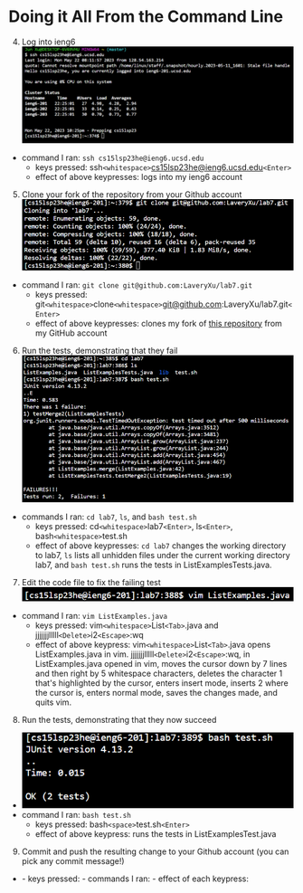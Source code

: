 # Doing it All From the Command Line

4. Log into ieng6
    ![](Log-into-ieng6.png)
  - command I ran: `ssh cs15lsp23he@ieng6.ucsd.edu`
    - keys pressed: ssh`<whitespace>`cs15lsp23he@ieng6.ucsd.edu`<Enter>`
    - effect of above keypresses: logs into my ieng6 account
5. Clone your fork of the repository from your Github account
    ![](Clone-your-fork-of-the-repository-from-your-Github-account.png)
  - command I ran: `git clone git@github.com:LaveryXu/lab7.git`
    - keys pressed: git`<whitespace>`clone`<whitespace>`git@github.com:LaveryXu/lab7.git`<Enter>`
    - effect of above keypresses: clones my fork of [this repository](https://github.com/ucsd-cse15l-s23/lab7.git) from my GitHub account
6. Run the tests, demonstrating that they fail
    ![](Run-the-tests-demonstrating-that-they-fail.png)
  - commands I ran: `cd lab7`, `ls`, and `bash test.sh`
    - keys pressed: cd`<whitespace>`lab7`<Enter>`, ls`<Enter>`, bash`<whitespace>`test.sh
    - effect of above keypresses: `cd lab7` changes the working directory to lab7, `ls` lists all unhidden files under the current working directory lab7, and `bash test.sh` runs the tests in ListExamplesTests.java.
7. Edit the code file to fix the failing test
    ![](Edit-the-code-file-to-fix-the-failing-test.png)
  - command I ran: `vim ListExamples.java`
    - keys pressed: vim`<whitespace>`List`<Tab>`.java and jjjjjjjlllll`<Delete>`i2`<Escape>`:wq
    - effect of above keypress: vim`<whitespace>`List`<Tab>`.java opens ListExamples.java in vim. jjjjjjjlllll`<Delete>`i2`<Escape>`:wq, in ListExamples.java opened in vim, moves the cursor down by 7 lines and then right by 5 whitespace characters, deletes the character 1 that's highlighted by the cursor, enters insert mode, inserts 2 where the cursor is, enters normal mode, saves the changes made, and quits vim.
8. Run the tests, demonstrating that they now succeed
  - ![](Run-the-tests-demonstrating-that-they-now-succeed.png)
  - command I ran: `bash test.sh`
    - keys pressed: bash`<space>`test.sh`<Enter>`
    - effect of above keypress: runs the tests in ListExamplesTest.java
9. Commit and push the resulting change to your Github account (you can pick any commit message!)
  - <screenshot>
    - keys pressed: 
    - commands I ran:
      - effect of each keypress: 

